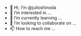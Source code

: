 - 👋 Hi, I’m @julioshinoda
- 👀 I’m interested in ...
- 🌱 I’m currently learning ...
- 💞️ I’m looking to collaborate on ...
- 📫 How to reach me ...

<!---
julioshinoda/julioshinoda is a ✨ special ✨ repository because its `README.md` (this file) appears on your GitHub profile.
You can click the Preview link to take a look at your changes.
--->
